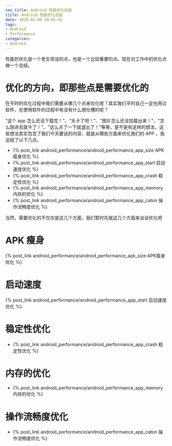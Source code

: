 ```yaml
---
seo_title: Android 性能优化总结
title: Android 性能优化总结
date: 2020-03-08 20:01:01
tags: 
- Android
- Performance
categories: 
- Android
---
```


性能的优化是一个老生常谈的点，也是一个比较重要的点。现在对工作中的优化点做一个总结。

# 优化的方向，即那些点是需要优化的

在平时的优化过程中我们需要从哪几个点来优化呢？其实我们平时自己一定也用过软件，在使用软件的过程中有没有什么想吐槽的呢？

“这个 app 怎么还没下载完！”、“太卡了吧！”、"图片怎么还没加载出来！"、"怎么刚进去就卡了！"、“这么点了一下就退出了！”等等，是不是有这样的想法，这些想法其实包含了我们今天要说的内容，就是从哪些方面来优化我们的 APP ，我总结了以下几点。

- {% post_link android_performance/android_performance_app_size APK 瘦身优化 %}
- {% post_link android_performance/android_performance_app_start 启动速度优化 %}
- {% post_link android_performance/android_performance_app_crash 稳定性优化 %}
- {% post_link android_performance/android_performance_app_memory 内存的优化 %}
- {% post_link android_performance/android_performance_app_caton 操作流畅度优化 %}

当然，需要优化的不仅仅是这几个方面，我们暂时先就这几个方面来谈谈优化吧

# APK 瘦身

{% post_link android_performance/android_performance_apk_size APK瘦身优化 %}

# 启动速度

{% post_link android_performance/android_performance_app_start 启动速度优化 %}

# 稳定性优化

- {% post_link android_performance/android_performance_app_crash 稳定性优化 %}

# 内存的优化

- {% post_link android_performance/android_performance_app_memory 内存的优化 %}

# 操作流畅度优化

- {% post_link android_performance/android_performance_app_caton 操作流畅度优化 %}

